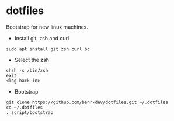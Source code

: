 # dotfiles

Bootstrap for new linux machines.

- Install git, zsh and curl
```
sudo apt install git zsh curl bc
```

- Select the zsh
```
chsh -s /bin/zsh
exit
<log back in>
```

- Bootstrap
```
git clone https://github.com/benr-dev/dotfiles.git ~/.dotfiles
cd ~/.dotfiles
. script/bootstrap
```
